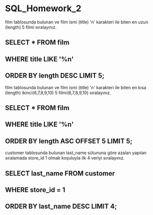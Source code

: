 # SQL_Homework_2

film tablosunda bulunan ve film ismi (title) 'n' karakteri ile biten en uzun (length) 5 filmi sıralayınız.
  ## SELECT * FROM film
  ## WHERE title LIKE '%n'
  ## ORDER BY length DESC LIMIT 5;

film tablosunda bulunan ve film ismi (title) 'n' karakteri ile biten en kısa (length) ikinci(6,7,8,9,10) 5 filmi(6,7,8,9,10) sıralayınız.
  ## SELECT * FROM film
  ## WHERE title LIKE '%n'
  ## ORDER BY length ASC OFFSET 5 LIMIT 5;


customer tablosunda bulunan last_name sütununa göre azalan yapılan sıralamada store_id 1 olmak koşuluyla ilk 4 veriyi sıralayınız.
  ## SELECT last_name FROM customer
  ## WHERE store_id = 1
  ## ORDER BY last_name DESC LIMIT 4;
